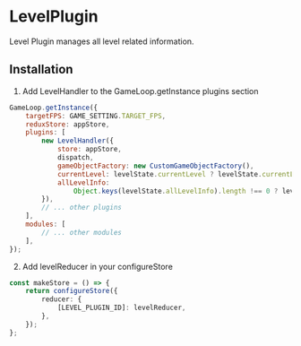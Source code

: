 # LevelPlugin

Level Plugin manages all level related information.

## Installation

1. Add LevelHandler to the GameLoop.getInstance plugins section

```jsx
GameLoop.getInstance({
    targetFPS: GAME_SETTING.TARGET_FPS,
    reduxStore: appStore,
    plugins: [
        new LevelHandler({
            store: appStore,
            dispatch,
            gameObjectFactory: new CustomGameObjectFactory(),
            currentLevel: levelState.currentLevel ? levelState.currentLevel : "default_level",
            allLevelInfo:
                Object.keys(levelState.allLevelInfo).length !== 0 ? levelState.allLevelInfo : allDemoLevelInfo,
        }),
        // ... other plugins
    ],
    modules: [
        // ... other modules
    ],
});
```

2. Add levelReducer in your configureStore

```ts
const makeStore = () => {
    return configureStore({
        reducer: {
            [LEVEL_PLUGIN_ID]: levelReducer,
        },
    });
};
```
